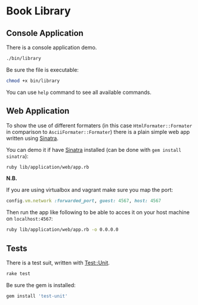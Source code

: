 # Book Library

## Console Application

There is a console application demo.

```bash
./bin/library
```

Be sure the file is executable:

```bash
chmod +x bin/library
```

You can use `help` command to see all available commands.

## Web Application

To show the use of different formaters (in this case `HtmlFormater::Formater` in comparison to `AsciiFormater::Formater`)
there is a plain simple web app written using [Sinatra](http://www.sinatrarb.com/intro.html).

You can demo it if have [Sinatra](http://www.sinatrarb.com/intro.html) installed (can be done with `gem install sinatra`):

```bash
ruby lib/application/web/app.rb
```

**N.B.**

If you are using virtualbox and vagrant make sure you map the port:

```ruby
config.vm.network :forwarded_port, guest: 4567, host: 4567
```

Then run the app like following to be able to acces it on your host machine on `localhost:4567`:

```bash
ruby lib/application/web/app.rb -o 0.0.0.0
```

## Tests

There is a test suit, written with [Test::Unit](http://test-unit.github.io/).

```bash
rake test
```

Be sure the gem is installed:

```bash
gem install 'test-unit'
```